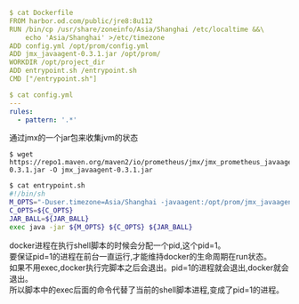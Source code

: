 ```yaml
$ cat Dockerfile
FROM harbor.od.com/public/jre8:8u112
RUN /bin/cp /usr/share/zoneinfo/Asia/Shanghai /etc/localtime &&\
    echo 'Asia/Shanghai' >/etc/timezone
ADD config.yml /opt/prom/config.yml
ADD jmx_javaagent-0.3.1.jar /opt/prom/
WORKDIR /opt/project_dir
ADD entrypoint.sh /entrypoint.sh
CMD ["/entrypoint.sh"]
```

```yml
$ cat config.yml
---
rules:
  - pattern: '.*'
```

通过jmx的一个jar包来收集jvm的状态
```
$ wget https://repo1.maven.org/maven2/io/prometheus/jmx/jmx_prometheus_javaagent/0.3.1/jmx_prometheus_javaagent-0.3.1.jar -O jmx_javaagent-0.3.1.jar
```

```bash
$ cat entrypoint.sh
#!/bin/sh
M_OPTS="-Duser.timezone=Asia/Shanghai -javaagent:/opt/prom/jmx_javaagent-0.3.1.jar=$(hostname -i):${M_PORT:-"12346"}:/opt/prom/config.yml"
C_OPTS=${C_OPTS}
JAR_BALL=${JAR_BALL}
exec java -jar ${M_OPTS} ${C_OPTS} ${JAR_BALL}
```

docker进程在执行shell脚本的时候会分配一个pid,这个pid=1。  
要保证pid=1的进程在前台一直运行,才能维持docker的生命周期在run状态。  
如果不用exec,docker执行完脚本之后会退出。pid=1的进程就会退出,docker就会退出。  
所以脚本中的exec后面的命令代替了当前的shell脚本进程,变成了pid=1的进程。  
